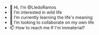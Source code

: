 - 👋 Hi, I’m @LledoRamos
- 👀 I’m interested in wild life
- 🌱 I’m currently learning the life's meaning
- 💞️ I’m looking to collaborate on my own life
- 📫 How to reach me If I'm immaterial?

<!---
LledoRamos/LledoRamos is a ✨ special ✨ repository because its `README.md` (this file) appears on your GitHub profile.
You can click the Preview link to take a look at your changes.
--->
